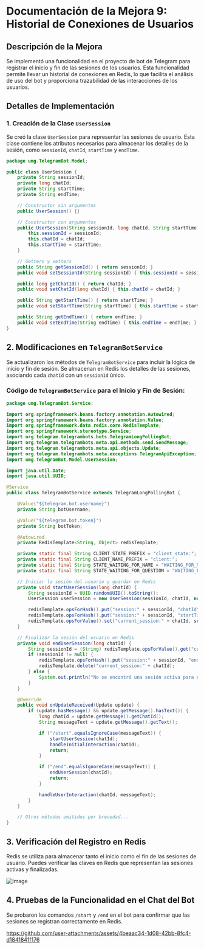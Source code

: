 # Documentación de la Mejora 9: Historial de Conexiones de Usuarios

## Descripción de la Mejora
Se implementó una funcionalidad en el proyecto de bot de Telegram para registrar el inicio y fin de las sesiones de los usuarios. Esta funcionalidad permite llevar un historial de conexiones en Redis, lo que facilita el análisis de uso del bot y proporciona trazabilidad de las interacciones de los usuarios.

## Detalles de Implementación

### 1. Creación de la Clase `UserSession`
Se creó la clase `UserSession` para representar las sesiones de usuario. Esta clase contiene los atributos necesarios para almacenar los detalles de la sesión, como `sessionId`, `chatId`, `startTime` y `endTime`.

```java
package umg.TelegramBot.Model;

public class UserSession {
    private String sessionId;
    private long chatId;
    private String startTime;
    private String endTime;

    // Constructor sin argumentos
    public UserSession() {}

    // Constructor con argumentos
    public UserSession(String sessionId, long chatId, String startTime) {
        this.sessionId = sessionId;
        this.chatId = chatId;
        this.startTime = startTime;
    }

    // Getters y setters
    public String getSessionId() { return sessionId; }
    public void setSessionId(String sessionId) { this.sessionId = sessionId; }

    public long getChatId() { return chatId; }
    public void setChatId(long chatId) { this.chatId = chatId; }

    public String getStartTime() { return startTime; }
    public void setStartTime(String startTime) { this.startTime = startTime; }

    public String getEndTime() { return endTime; }
    public void setEndTime(String endTime) { this.endTime = endTime; }
}
```

## 2. Modificaciones en `TelegramBotService`
Se actualizaron los métodos de `TelegramBotService` para incluir la lógica de inicio y fin de sesión. Se almacenan en Redis los detalles de las sesiones, asociando cada `chatId` con un `sessionId` único.

### Código de `TelegramBotService` para el Inicio y Fin de Sesión:

```java
package umg.TelegramBot.Service;

import org.springframework.beans.factory.annotation.Autowired;
import org.springframework.beans.factory.annotation.Value;
import org.springframework.data.redis.core.RedisTemplate;
import org.springframework.stereotype.Service;
import org.telegram.telegrambots.bots.TelegramLongPollingBot;
import org.telegram.telegrambots.meta.api.methods.send.SendMessage;
import org.telegram.telegrambots.meta.api.objects.Update;
import org.telegram.telegrambots.meta.exceptions.TelegramApiException;
import umg.TelegramBot.Model.UserSession;

import java.util.Date;
import java.util.UUID;

@Service
public class TelegramBotService extends TelegramLongPollingBot {

    @Value("${telegram.bot.username}")
    private String botUsername;

    @Value("${telegram.bot.token}")
    private String botToken;

    @Autowired
    private RedisTemplate<String, Object> redisTemplate;

    private static final String CLIENT_STATE_PREFIX = "client_state:";
    private static final String CLIENT_NAME_PREFIX = "client:";
    private static final String STATE_WAITING_FOR_NAME = "WAITING_FOR_NAME";
    private static final String STATE_WAITING_FOR_QUESTION = "WAITING_FOR_QUESTION";

    // Iniciar la sesión del usuario y guardar en Redis
    private void startUserSession(long chatId) {
        String sessionId = UUID.randomUUID().toString();
        UserSession userSession = new UserSession(sessionId, chatId, new Date().toString());

        redisTemplate.opsForHash().put("session:" + sessionId, "chatId", chatId);
        redisTemplate.opsForHash().put("session:" + sessionId, "startTime", userSession.getStartTime());
        redisTemplate.opsForValue().set("current_session:" + chatId, sessionId);
    }

    // Finalizar la sesión del usuario en Redis
    private void endUserSession(long chatId) {
        String sessionId = (String) redisTemplate.opsForValue().get("current_session:" + chatId);
        if (sessionId != null) {
            redisTemplate.opsForHash().put("session:" + sessionId, "endTime", new Date().toString());
            redisTemplate.delete("current_session:" + chatId);
        } else {
            System.out.println("No se encontró una sesión activa para el chatId: " + chatId);
        }
    }

    @Override
    public void onUpdateReceived(Update update) {
        if (update.hasMessage() && update.getMessage().hasText()) {
            long chatId = update.getMessage().getChatId();
            String messageText = update.getMessage().getText();

            if ("/start".equalsIgnoreCase(messageText)) {
                startUserSession(chatId);
                handleInitialInteraction(chatId);
                return;
            }

            if ("/end".equalsIgnoreCase(messageText)) {
                endUserSession(chatId);
                return;
            }

            handleUserInteraction(chatId, messageText);
        }
    }

    // Otros métodos omitidos por brevedad...
}
```
## 3. Verificación del Registro en Redis
Redis se utiliza para almacenar tanto el inicio como el fin de las sesiones de usuario. Puedes verificar las claves en Redis que representan las sesiones activas y finalizadas.


![image](https://github.com/user-attachments/assets/096dfb35-c748-4a1d-a6e3-735e0998c914)



## 4. Pruebas de la Funcionalidad en el Chat del Bot
Se probaron los comandos `/start` y `/end` en el bot para confirmar que las sesiones se registran correctamente en Redis.


https://github.com/user-attachments/assets/4beaac34-1d08-42bb-8fc4-d1841841f176

